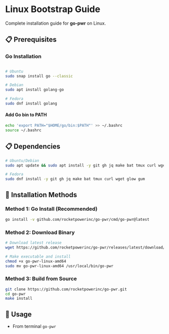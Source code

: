# Linux Bootstrap Guide

Complete installation guide for **go-pwr** on Linux.

## 📋 Prerequisites

### Go Installation

```bash

# Ubuntu
sudo snap install go --classic
```
```bash
# Debian
sudo apt install golang-go
```
```bash
# Fedora
sudo dnf install golang
```

#### Add Go bin to PATH

```bash
echo 'export PATH="$HOME/go/bin:$PATH"' >> ~/.bashrc
source ~/.bashrc
```

## 📋 Dependencies

```bash
# Ubuntu/Debian
sudo apt update && sudo apt install -y git gh jq make bat tmux curl wget glow gum
```

```bash
# Fedora
sudo dnf install -y git gh jq make bat tmux curl wget glow gum
```


## 🚀 Installation Methods

### Method 1: Go Install (Recommended)

```bash
go install -v github.com/rocketpowerinc/go-pwr/cmd/go-pwr@latest
```

### Method 2: Download Binary

```bash
# Download latest release
wget https://github.com/rocketpowerinc/go-pwr/releases/latest/download/go-pwr-linux-amd64

# Make executable and install
chmod +x go-pwr-linux-amd64
sudo mv go-pwr-linux-amd64 /usr/local/bin/go-pwr
```

### Method 3: Build from Source

```bash
git clone https://github.com/rocketpowerinc/go-pwr.git
cd go-pwr
make install
```

## 🚀 Usage

- From terminal `go-pwr`

